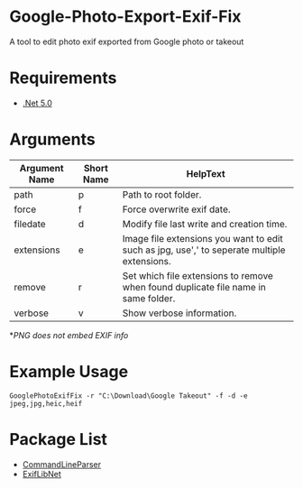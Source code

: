 # Google-Photo-Export-Exif-Fix
A tool to edit photo exif exported from Google photo or takeout

# Requirements
* [.Net 5.0](https://dotnet.microsoft.com/download/dotnet/5.0)

# Arguments
| Argument Name | Short Name | HelpText                                                                                    |
|---------------|------------|---------------------------------------------------------------------------------------------|
| path          | p          | Path to root folder.                                                                        |
| force         | f          | Force overwrite exif date.                                                                  |
| filedate      | d          | Modify file last write and creation time.                                                   |
| extensions    | e          | Image file extensions you want to edit such as jpg, use',' to seperate multiple extensions. |
| remove        | r          | Set which file extensions to remove when found duplicate file name in same folder.          |
| verbose       | v          | Show verbose information.                                                                   |
**PNG does not embed EXIF info*

# Example Usage
    GooglePhotoExifFix -r "C:\Download\Google Takeout" -f -d -e jpeg,jpg,heic,heif

# Package List
* [CommandLineParser](https://github.com/commandlineparser/commandline)
* [ExifLibNet](https://github.com/oozcitak/exiflibrary)